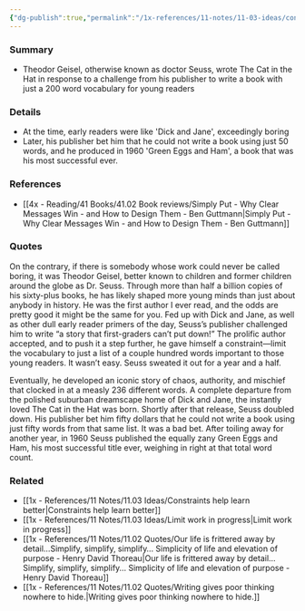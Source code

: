 ```yaml
---
{"dg-publish":true,"permalink":"/1x-references/11-notes/11-03-ideas/constraints-helped-produce-the-cat-in-the-hat-books/","title":"Constraints helped produce the cat in the hat books","created":"2024-04-22T13:37:09.895+03:00","updated":"2024-04-22T13:37:09.895+03:00"}
---
```



### Summary
- Theodor Geisel, otherwise known as doctor Seuss, wrote The Cat in the Hat in response to a challenge from his publisher to write a book with just a 200 word vocabulary for young readers

### Details
- At the time, early readers were like 'Dick and Jane', exceedingly boring
- Later, his publisher bet him that he could not write a book using just 50 words, and he produced in 1960 'Green Eggs and Ham', a book that was his most successful ever.

### References
- [[4x - Reading/41 Books/41.02 Book reviews/Simply Put - Why Clear Messages Win - and How to Design Them - Ben Guttmann\|Simply Put - Why Clear Messages Win - and How to Design Them - Ben Guttmann]]

### Quotes
On the contrary, if there is somebody whose work could never be called boring, it was Theodor Geisel, better known to children and former children around the globe as Dr. Seuss. Through more than half a billion copies of his sixty-plus books, he has likely shaped more young minds than just about anybody in history. He was the first author I ever read, and the odds are pretty good it might be the same for you. Fed up with Dick and Jane, as well as other dull early reader primers of the day, Seuss’s publisher challenged him to write “a story that first-graders can’t put down!” The prolific author accepted, and to push it a step further, he gave himself a constraint—limit the vocabulary to just a list of a couple hundred words important to those young readers. It wasn’t easy. Seuss sweated it out for a year and a half.

Eventually, he developed an iconic story of chaos, authority, and mischief that clocked in at a measly 236 different words. A complete departure from the polished suburban dreamscape home of Dick and Jane, the instantly loved The Cat in the Hat was born. Shortly after that release, Seuss doubled down. His publisher bet him fifty dollars that he could not write a book using just fifty words from that same list. It was a bad bet. After toiling away for another year, in 1960 Seuss published the equally zany Green Eggs and Ham, his most successful title ever, weighing in right at that total word count.

### Related
- [[1x - References/11 Notes/11.03 Ideas/Constraints help learn better\|Constraints help learn better]]
- [[1x - References/11 Notes/11.03 Ideas/Limit work in progress\|Limit work in progress]]
- [[1x - References/11 Notes/11.02 Quotes/Our life is frittered away by detail…Simplify, simplify, simplify… Simplicity of life and elevation of purpose - Henry David Thoreau\|Our life is frittered away by detail…Simplify, simplify, simplify… Simplicity of life and elevation of purpose - Henry David Thoreau]]
- [[1x - References/11 Notes/11.02 Quotes/Writing gives poor thinking nowhere to hide.\|Writing gives poor thinking nowhere to hide.]]